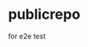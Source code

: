 # publicrepo
for e2e test































































































































































































































































































































































































































































































































































































































































